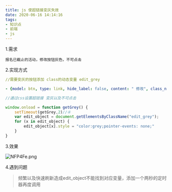 ```yaml
---
title: js 使超链接变灰失效
date: 2020-06-16 14:14:16
tags:
- 知识点
- 前端
- js
---
```

1.需求
~~~
报名已截止的活动，修改按钮灰色，不可点击
~~~

2.实现方式
```yaml
//需要变灰的按钮添加 class的动态变量 edit_grey

- {model: btn, type: link, hide_label: false, content: " 修改", class_name: "{{edit_grey}}"}
```
~~~js
//通过css设置超链接 变灰以及不可点击

window.onload = function getGrey() {
    setTimeout(getGrey,2)//④
    var edit_object = document.getElementsByClassName("edit_grey");
    for (x in edit_object) {
        edit_object[x].style = "color:grey;pointer-events: none;"
    }
}
~~~
3.效果

![NFP4Fe.png](https://s1.ax1x.com/2020/06/16/NFP4Fe.png)

4.遇到问题

> 频繁以及快速刷新造成edit_object不能找到对应变量，添加一个两秒的定时器再度调用
    

